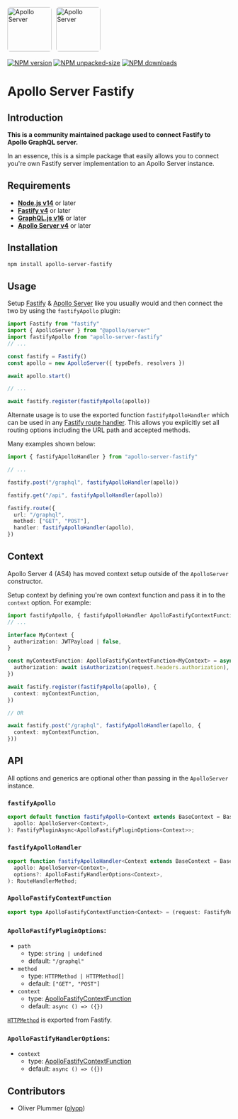 <a href='https://www.apollographql.com/'><img src='https://avatars.githubusercontent.com/u/17189275?s=200' style="border-radius: 6px; margin-right: 6px" height='100' alt='Apollo Server'></a>
<a href='https://www.apollographql.com/'><img src='https://avatars.githubusercontent.com/u/24939410?s=200' style="border-radius: 6px" height='100' alt='Apollo Server'></a>

[![NPM version](https://badge.fury.io/js/apollo-server-fastify.svg)](https://www.npmjs.com/package/apollo-server-fastify)
[![NPM unpacked-size](https://badge.fury.io/js/apollo-server-fastify.svg)](https://www.npmjs.com/package/apollo-server-fastify)
[![NPM downloads](https://img.shields.io/npm/dm/apollo-server-fastify.svg?style=flat)](https://www.npmjs.com/package/apollo-server-fastify)

# Apollo Server Fastify

## Introduction

**This is a community maintained package used to connect Fastify to Apollo GraphQL server.**

In an essence, this is a simple package that easily allows you to connect you're own Fastify server implementation to an Apollo Server instance.

## Requirements

- **[Node.js v14](https://nodejs.org/)** or later 
- **[Fastify v4](https://www.fastify.io/)** or later
- **[GraphQL.js v16](https://graphql.org/graphql-js/)** or later
- **[Apollo Server v4](https://www.apollographql.com/docs/apollo-server/)** or later


## Installation

```bash
npm install apollo-server-fastify
```

## Usage

Setup [Fastify](https://www.fastify.io/) & [Apollo Server](https://www.apollographql.com/docs/apollo-server/) like you usually would and then connect the two by using the `fastifyApollo` plugin: 

```typescript
import Fastify from "fastify"
import { ApolloServer } from "@apollo/server"
import fastifyApollo from "apollo-server-fastify"
// ...

const fastify = Fastify()
const apollo = new ApolloServer({ typeDefs, resolvers })

await apollo.start()

// ...

await fastify.register(fastifyApollo(apollo))
```

Alternate usage is to use the exported function `fastifyApolloHandler` which can be used in any [Fastify route handler](https://www.fastify.io/docs/latest/Reference/Routes/).
This allows you explicitly set all routing options including the URL path and accepted methods.

Many examples shown below:

```typescript
import { fastifyApolloHandler } from "apollo-server-fastify"

// ...

fastify.post("/graphql", fastifyApolloHandler(apollo))

fastify.get("/api", fastifyApolloHandler(apollo))

fastify.route({
  url: "/graphql",
  method: ["GET", "POST"],
  handler: fastifyApolloHandler(apollo),
})
```

## Context

Apollo Server 4 (AS4) has moved context setup outside of the `ApolloServer` constructor.


Setup context by defining you're own context function and pass it in to the `context` option. For example:

```typescript
import fastifyApollo, { fastifyApolloHandler ApolloFastifyContextFunction } from "apollo-server-fastify"
// ...

interface MyContext {
  authorization: JWTPayload | false,
}

const myContextFunction: ApolloFastifyContextFunction<MyContext> = async request => ({
  authorization: await isAuthorization(request.headers.authorization),
})

await fastify.register(fastifyApollo(apollo), {
  context: myContextFunction,
})

// OR

await fastify.post("/graphql", fastifyApolloHandler(apollo, {
  context: myContextFunction,
}))
```

## API

All options and generics are optional other than passing in the `ApolloServer` instance.

### `fastifyApollo`

```typescript
export default function fastifyApollo<Context extends BaseContext = BaseContext>(
  apollo: ApolloServer<Context>,
): FastifyPluginAsync<ApolloFastifyPluginOptions<Context>>;
```

### `fastifyApolloHandler`

```typescript
export function fastifyApolloHandler<Context extends BaseContext = BaseContext>(
  apollo: ApolloServer<Context>,
  options?: ApolloFastifyHandlerOptions<Context>,
): RouteHandlerMethod;
```

### `ApolloFastifyContextFunction`
```typescript
export type ApolloFastifyContextFunction<Context> = (request: FastifyRequest, reply: FastifyReply) => Promise<Context>;
```

### `ApolloFastifyPluginOptions`:

- `path`
  - type: `string | undefined`
  - default: `"/graphql"`
- `method`
  - type: `HTTPMethod | HTTPMethod[]`
  - default: `["GET", "POST"]`
- `context`
  - type: [ApolloFastifyContextFunction](#ApolloFastifyContextFunction)
  - default: `async () => ({})`

[`HTTPMethod`](https://www.fastify.io/docs/latest/Reference/TypeScript/#fastifyhttpmethods) is exported from Fastify.

### `ApolloFastifyHandlerOptions`:

- `context`
  - type: [ApolloFastifyContextFunction](#ApolloFastifyContextFunction)
  - default: `async () => ({})`


## Contributors

- Oliver Plummer ([olyop](https://github.com/olyop))